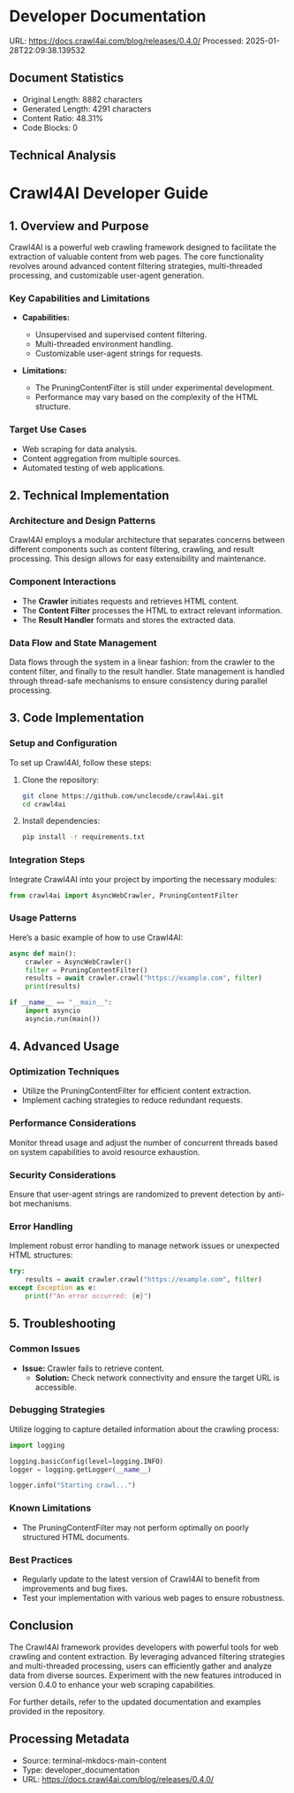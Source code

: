 # Developer Documentation
URL: https://docs.crawl4ai.com/blog/releases/0.4.0/
Processed: 2025-01-28T22:09:38.139532

## Document Statistics
- Original Length: 8882 characters
- Generated Length: 4291 characters
- Content Ratio: 48.31%
- Code Blocks: 0

## Technical Analysis
# Crawl4AI Developer Guide

## 1. Overview and Purpose

Crawl4AI is a powerful web crawling framework designed to facilitate the extraction of valuable content from web pages. The core functionality revolves around advanced content filtering strategies, multi-threaded processing, and customizable user-agent generation. 

### Key Capabilities and Limitations
- **Capabilities:**
  - Unsupervised and supervised content filtering.
  - Multi-threaded environment handling.
  - Customizable user-agent strings for requests.

- **Limitations:**
  - The PruningContentFilter is still under experimental development.
  - Performance may vary based on the complexity of the HTML structure.

### Target Use Cases
- Web scraping for data analysis.
- Content aggregation from multiple sources.
- Automated testing of web applications.

## 2. Technical Implementation

### Architecture and Design Patterns
Crawl4AI employs a modular architecture that separates concerns between different components such as content filtering, crawling, and result processing. This design allows for easy extensibility and maintenance.

### Component Interactions
- The **Crawler** initiates requests and retrieves HTML content.
- The **Content Filter** processes the HTML to extract relevant information.
- The **Result Handler** formats and stores the extracted data.

### Data Flow and State Management
Data flows through the system in a linear fashion: from the crawler to the content filter, and finally to the result handler. State management is handled through thread-safe mechanisms to ensure consistency during parallel processing.

## 3. Code Implementation

### Setup and Configuration
To set up Crawl4AI, follow these steps:

1. Clone the repository:
   ```bash
   git clone https://github.com/unclecode/crawl4ai.git
   cd crawl4ai
   ```

2. Install dependencies:
   ```bash
   pip install -r requirements.txt
   ```

### Integration Steps
Integrate Crawl4AI into your project by importing the necessary modules:

```python
from crawl4ai import AsyncWebCrawler, PruningContentFilter
```

### Usage Patterns
Here’s a basic example of how to use Crawl4AI:

```python
async def main():
    crawler = AsyncWebCrawler()
    filter = PruningContentFilter()
    results = await crawler.crawl("https://example.com", filter)
    print(results)

if __name__ == "__main__":
    import asyncio
    asyncio.run(main())
```

## 4. Advanced Usage

### Optimization Techniques
- Utilize the PruningContentFilter for efficient content extraction.
- Implement caching strategies to reduce redundant requests.

### Performance Considerations
Monitor thread usage and adjust the number of concurrent threads based on system capabilities to avoid resource exhaustion.

### Security Considerations
Ensure that user-agent strings are randomized to prevent detection by anti-bot mechanisms.

### Error Handling
Implement robust error handling to manage network issues or unexpected HTML structures:

```python
try:
    results = await crawler.crawl("https://example.com", filter)
except Exception as e:
    print(f"An error occurred: {e}")
```

## 5. Troubleshooting

### Common Issues
- **Issue:** Crawler fails to retrieve content.
  - **Solution:** Check network connectivity and ensure the target URL is accessible.

### Debugging Strategies
Utilize logging to capture detailed information about the crawling process:

```python
import logging

logging.basicConfig(level=logging.INFO)
logger = logging.getLogger(__name__)

logger.info("Starting crawl...")
```

### Known Limitations
- The PruningContentFilter may not perform optimally on poorly structured HTML documents.

### Best Practices
- Regularly update to the latest version of Crawl4AI to benefit from improvements and bug fixes.
- Test your implementation with various web pages to ensure robustness.

## Conclusion

The Crawl4AI framework provides developers with powerful tools for web crawling and content extraction. By leveraging advanced filtering strategies and multi-threaded processing, users can efficiently gather and analyze data from diverse sources. Experiment with the new features introduced in version 0.4.0 to enhance your web scraping capabilities.

For further details, refer to the updated documentation and examples provided in the repository.

## Processing Metadata
- Source: terminal-mkdocs-main-content
- Type: developer_documentation
- URL: https://docs.crawl4ai.com/blog/releases/0.4.0/
